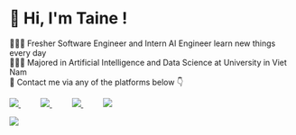 # 👋 Hi, I'm Taine !
👩🏻‍💻 Fresher Software Engineer and Intern AI Engineer learn new things every day<br/>
👩🏻‍🎓 Majored in Artificial Intelligence and Data Science at University in Viet Nam<br/>
💭 Contact me via any of the platforms below :point_down: <br/>

<a href="https://www.instagram.com/taize_03/">
<img src="https://img.shields.io/badge/Gmail-D14836?style=for-the-badge&logo=gmail&logoColor=white">
</a>
&nbsp;&nbsp;&nbsp;&nbsp;&nbsp;&nbsp;&nbsp;&nbsp;
<a href="https://www.instagram.com/taize_03/">
<img src="https://img.shields.io/badge/Instagram-%23E4405F.svg?style=for-the-badge&logo=Instagram&logoColor=white">
</a>
&nbsp;&nbsp;&nbsp;&nbsp;&nbsp;&nbsp;&nbsp;&nbsp;
<a href="https://www.linkedin.com/in/dangtai2212/">
<img src="https://img.shields.io/badge/Linkedin-%231DA1F2.svg?style=for-the-badge&logo=Linkedin&logoColor=white">
</a>
&nbsp;&nbsp;&nbsp;&nbsp;&nbsp;&nbsp;&nbsp;&nbsp;
<a href="https://www.facebook.com/angtai.444997">
<img src="https://img.shields.io/badge/Messenger-00B2FF?style=for-the-badge&logo=messenger&logoColor=white">
</a>

<!-- GitHub stats from https://github.com/anuraghazra/github-readme-stats -->
![](https://github-readme-stats.vercel.app/api?username=DawngTafi&theme=radical&hide_border=false&include_all_commits=true&count_private=true)<br/>

